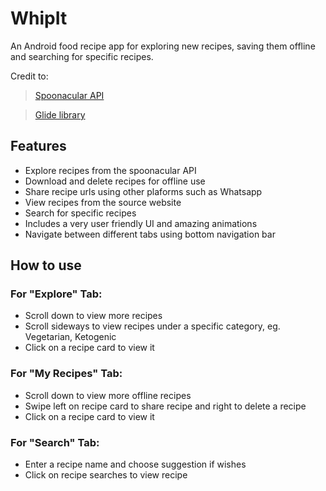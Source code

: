 # WhipIt
An Android food recipe app for exploring new recipes, saving them offline and searching for specific recipes.

Credit to:
> [Spoonacular API](https://spoonacular.com/food-api)

> [Glide library](https://github.com/bumptech/glide)

## Features
- Explore recipes from the spoonacular API
- Download and delete recipes for offline use
- Share recipe urls using other plaforms such as Whatsapp
- View recipes from the source website
- Search for specific recipes
- Includes a very user friendly UI and amazing animations
- Navigate between different tabs using bottom navigation bar

## How to use
### For "Explore" Tab:
- Scroll down to view more recipes
- Scroll sideways to view recipes under a specific category, eg. Vegetarian, Ketogenic
- Click on a recipe card to view it

### For "My Recipes" Tab:
- Scroll down to view more offline recipes
- Swipe left on recipe card to share recipe and right to delete a recipe
- Click on a recipe card to view it

### For "Search" Tab: 
- Enter a recipe name and choose suggestion if wishes
- Click on recipe searches to view recipe

